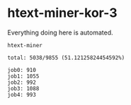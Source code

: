 # htext-miner-kor-3

Everything doing here is automated.

```
htext-miner

total: 5038/9855 (51.12125824454592%)

job0: 910
job1: 1055
job2: 992
job3: 1088
job4: 993
```